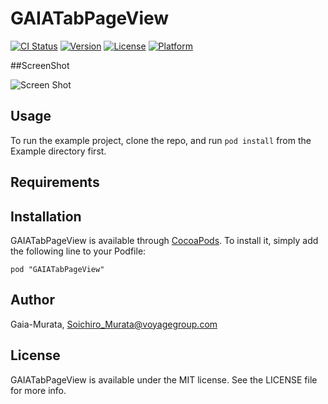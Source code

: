 # GAIATabPageView

[![CI Status](http://img.shields.io/travis/Gaia-Murata/GAIATabPageView.svg?style=flat)](https://travis-ci.org/Gaia-Murata/GAIATabPageView)
[![Version](https://img.shields.io/cocoapods/v/GAIATabPageView.svg?style=flat)](http://cocoadocs.org/docsets/GAIATabPageView)
[![License](https://img.shields.io/cocoapods/l/GAIATabPageView.svg?style=flat)](http://cocoadocs.org/docsets/GAIATabPageView)
[![Platform](https://img.shields.io/cocoapods/p/GAIATabPageView.svg?style=flat)](http://cocoadocs.org/docsets/GAIATabPageView)

##ScreenShot

![Screen Shot](https://cloud.githubusercontent.com/assets/1711925/4547712/617758d2-4e4f-11e4-9f68-1a2377062377.gif)

## Usage

To run the example project, clone the repo, and run `pod install` from the Example directory first.

## Requirements

## Installation

GAIATabPageView is available through [CocoaPods](http://cocoapods.org). To install
it, simply add the following line to your Podfile:

    pod "GAIATabPageView"

## Author

Gaia-Murata, Soichiro_Murata@voyagegroup.com

## License

GAIATabPageView is available under the MIT license. See the LICENSE file for more info.

